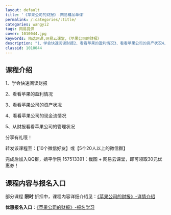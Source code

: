 ```yaml
---
layout: default
title: '《苹果公司的财报》-网易精品单课'
permalink: /:categories/:title/
categories: wangyi2
tags: 网易提供
cover: 1010044.jpg
keywords: 精选网课,网易云课堂,《苹果公司的财报》
description: "1、学会快速阅读财报2、看看苹果的盈利情况3、看看苹果公司的资产状况4、看看苹果公司的现金流情况5、从财报看看苹果公司的管理状况分享有礼哦！转发该课程至：【10个微信好友】或【5个20人以上"
classid: 1010044
---
```


## 课程介绍

1、学会快速阅读财报

2、看看苹果的盈利情况

3、看看苹果公司的资产状况

4、看看苹果公司的现金流情况

5、从财报看看苹果公司的管理状况



分享有礼哦！

转发该课程至：【10个微信好友】或【5个20人以上的微信群】

完成后加入QQ群，婧平学院 157513391：截图 + 网易云课堂，即可领取30元优惠券！

## 课程内容与报名入口

部分课程 **限时** 折扣中，课程内容详细介绍见：[《苹果公司的财报》-详情介绍](https://study.163.com/course/introduction/1010044.htm?share=1&shareId=1025206652&utm_campaign=share&utm_medium=iphoneShare&utm_source=&utm_u=1025206652)

**优惠报名入口**：[《苹果公司的财报》-报名学习](https://study.163.com/course/introduction/1010044.htm?share=1&shareId=1025206652&utm_campaign=share&utm_medium=iphoneShare&utm_source=&utm_u=1025206652)


